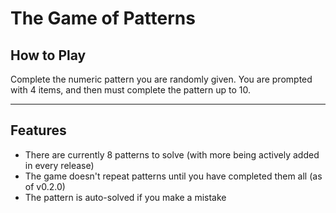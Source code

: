 # The Game of Patterns

## How to Play

Complete the numeric pattern you are randomly given. You are prompted
with 4 items, and then must complete the pattern up to 10.

---

## Features

* There are currently 8 patterns to solve (with more being actively added in every release)
* The game doesn't repeat patterns until you have completed them all (as of v0.2.0)
* The pattern is auto-solved if you make a mistake
